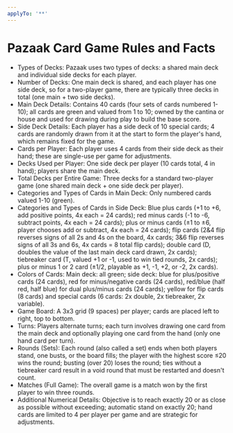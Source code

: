 ```yaml
---
applyTo: '**'
---
```


# Pazaak Card Game Rules and Facts

- Types of Decks: Pazaak uses two types of decks: a shared main deck and individual side decks for each player.
- Number of Decks: One main deck is shared, and each player has one side deck, so for a two-player game, there are typically three decks in total (one main + two side decks).
- Main Deck Details: Contains 40 cards (four sets of cards numbered 1-10); all cards are green and valued from 1 to 10; owned by the cantina or house and used for drawing during play to build the base score.
- Side Deck Details: Each player has a side deck of 10 special cards; 4 cards are randomly drawn from it at the start to form the player's hand, which remains fixed for the game.
- Cards per Player: Each player uses 4 cards from their side deck as their hand; these are single-use per game for adjustments.
- Decks Used per Player: One side deck per player (10 cards total, 4 in hand); players share the main deck.
- Total Decks per Entire Game: Three decks for a standard two-player game (one shared main deck + one side deck per player).
- Categories and Types of Cards in Main Deck: Only numbered cards valued 1-10 (green).
- Categories and Types of Cards in Side Deck: Blue plus cards (+1 to +6, add positive points, 4x each = 24 cards); red minus cards (-1 to -6, subtract points, 4x each = 24 cards); plus or minus cards (±1 to ±6, player chooses add or subtract, 4x each = 24 cards); flip cards (2&4 flip reverses signs of all 2s and 4s on the board, 4x cards; 3&6 flip reverses signs of all 3s and 6s, 4x cards = 8 total flip cards); double card (D, doubles the value of the last main deck card drawn, 2x cards); tiebreaker card (T, valued +1 or -1, used to win tied rounds, 2x cards); plus or minus 1 or 2 card (±1/2, playable as +1, -1, +2, or -2, 2x cards).
- Colors of Cards: Main deck: all green; side deck: blue for plus/positive cards (24 cards), red for minus/negative cards (24 cards), red/blue (half red, half blue) for dual plus/minus cards (24 cards); yellow for flip cards (8 cards) and special cards (6 cards: 2x double, 2x tiebreaker, 2x variable).
- Game Board: A 3x3 grid (9 spaces) per player; cards are placed left to right, top to bottom.
- Turns: Players alternate turns; each turn involves drawing one card from the main deck and optionally playing one card from the hand (only one hand card per turn).
- Rounds (Sets): Each round (also called a set) ends when both players stand, one busts, or the board fills; the player with the highest score ≤20 wins the round; busting (over 20) loses the round; ties without a tiebreaker card result in a void round that must be restarted and doesn't count.
- Matches (Full Game): The overall game is a match won by the first player to win three rounds.
- Additional Numerical Details: Objective is to reach exactly 20 or as close as possible without exceeding; automatic stand on exactly 20; hand cards are limited to 4 per player per game and are strategic for adjustments.